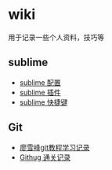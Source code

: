 # wiki

用于记录一些个人资料，技巧等

## sublime

+ [sublime 配置][sublime config]
+ [sublime 插件][sublime plugin]
+ [sublime 快捷键][sublime shortcut]

## Git

+ [廖雪峰git教程学习记录][git liao]
+ [Githug 通关记录][githug game]



[sublime config]:	https://github.com/JMwill/wiki/blob/master/summary%2Fsublime-summary%2Fconfig.md
[sublime plugin]:	https://github.com/JMwill/wiki/blob/master/summary%2Fsublime-summary%2Fplugin.md
[sublime shortcut]:	https://github.com/JMwill/wiki/blob/master/summary%2Fsublime-summary%2Fshortcuts.md


[git liao]:	        https://github.com/JMwill/wiki/blob/master/summary/Git-summary/lxfGit.md
[githug game]: 	    https://github.com/JMwill/wiki/blob/master/summary%2FGit-summary%2FGitHug_game_log.md
